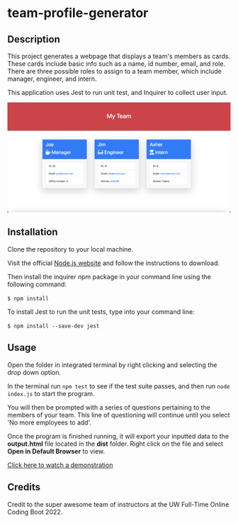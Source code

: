# team-profile-generator

## Description

This project generates a webpage that displays a team's members as cards. These cards include basic info such as a name, id number, email, and role. There are three possible roles to assign to a team member, which include manager, engineer, and intern.

This application uses Jest to run unit test, and Inquirer to collect user input.

![Sample Page](./images/sample_page.png)

## Installation

Clone the repository to your local machine.

Visit the official [Node.js website](https://nodejs.org/en/) and follow the instructions to download.

Then install the inquirer npm package in your command line using the following command:

` $ npm install `

To install Jest to run the unit tests, type into your command line:

` $ npm install --save-dev jest `

## Usage

Open the folder in integrated terminal by right clicking and selecting the drop down option.

In the terminal run `npm test` to see if the test suite passes, and then run `node index.js` to start the program.

You will then be prompted with a series of questions pertaining to the members of your team. This line of questioning will continue until you select 'No more employees to add'.

Once the program is finished running, it will export your inputted data to the **output.html** file located in the **dist** folder. Right click on the file and select **Open in Default Browser** to view.

[Click here to watch a demonstration](https://drive.google.com/file/d/1f5lnMv--6Cv21WOkP3DfvvABiAiDmRfr/view)

## Credits

Credit to the super awesome team of instructors at the UW Full-Time Online Coding Boot 2022.